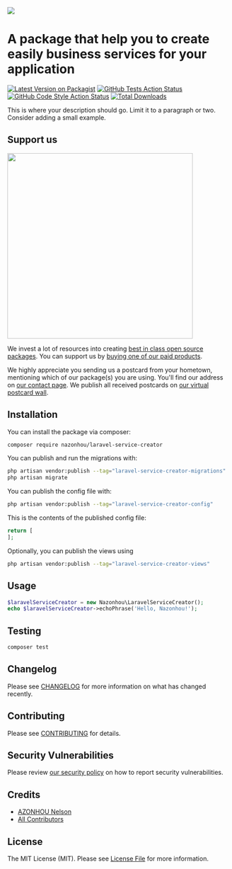 
[<img src="https://github-ads.s3.eu-central-1.amazonaws.com/support-ukraine.svg?t=1" />](https://supportukrainenow.org)

# A package that help you to create easily business services for your application

[![Latest Version on Packagist](https://img.shields.io/packagist/v/nazonhou/laravel-service-creator.svg?style=flat-square)](https://packagist.org/packages/nazonhou/laravel-service-creator)
[![GitHub Tests Action Status](https://img.shields.io/github/workflow/status/nazonhou/laravel-service-creator/run-tests?label=tests)](https://github.com/nazonhou/laravel-service-creator/actions?query=workflow%3Arun-tests+branch%3Amain)
[![GitHub Code Style Action Status](https://img.shields.io/github/workflow/status/nazonhou/laravel-service-creator/Fix%20PHP%20code%20style%20issues?label=code%20style)](https://github.com/nazonhou/laravel-service-creator/actions?query=workflow%3A"Fix+PHP+code+style+issues"+branch%3Amain)
[![Total Downloads](https://img.shields.io/packagist/dt/nazonhou/laravel-service-creator.svg?style=flat-square)](https://packagist.org/packages/nazonhou/laravel-service-creator)

This is where your description should go. Limit it to a paragraph or two. Consider adding a small example.

## Support us

[<img src="https://github-ads.s3.eu-central-1.amazonaws.com/Laravel-Service-Creator.jpg?t=1" width="419px" />](https://spatie.be/github-ad-click/Laravel-Service-Creator)

We invest a lot of resources into creating [best in class open source packages](https://spatie.be/open-source). You can support us by [buying one of our paid products](https://spatie.be/open-source/support-us).

We highly appreciate you sending us a postcard from your hometown, mentioning which of our package(s) you are using. You'll find our address on [our contact page](https://spatie.be/about-us). We publish all received postcards on [our virtual postcard wall](https://spatie.be/open-source/postcards).

## Installation

You can install the package via composer:

```bash
composer require nazonhou/laravel-service-creator
```

You can publish and run the migrations with:

```bash
php artisan vendor:publish --tag="laravel-service-creator-migrations"
php artisan migrate
```

You can publish the config file with:

```bash
php artisan vendor:publish --tag="laravel-service-creator-config"
```

This is the contents of the published config file:

```php
return [
];
```

Optionally, you can publish the views using

```bash
php artisan vendor:publish --tag="laravel-service-creator-views"
```

## Usage

```php
$laravelServiceCreator = new Nazonhou\LaravelServiceCreator();
echo $laravelServiceCreator->echoPhrase('Hello, Nazonhou!');
```

## Testing

```bash
composer test
```

## Changelog

Please see [CHANGELOG](CHANGELOG.md) for more information on what has changed recently.

## Contributing

Please see [CONTRIBUTING](https://github.com/cmdtaz94/.github/blob/main/CONTRIBUTING.md) for details.

## Security Vulnerabilities

Please review [our security policy](../../security/policy) on how to report security vulnerabilities.

## Credits

- [AZONHOU Nelson](https://github.com/cmdtaz94)
- [All Contributors](../../contributors)

## License

The MIT License (MIT). Please see [License File](LICENSE.md) for more information.
